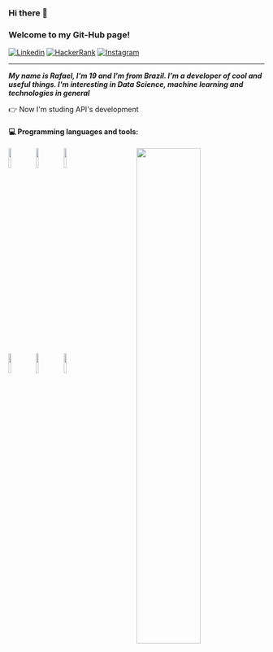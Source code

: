 ### Hi there 👋 
### Welcome to my Git-Hub page!

[![Linkedin](https://img.shields.io/badge/-Linkedin-000?style=flat&logo=Linkedin&logoColor=white)](https://www.linkedin.com/in/rafael-fortes-464a74212/)
[![HackerRank](https://img.shields.io/badge/-HackerRank-000?style=flat&logo=Hackerrank&logoColor=green)](https://www.hackerrank.com/RafaelFortes)
[![Instagram](https://img.shields.io/badge/-Instagram-000?style=flat&logo=Instagram&logoColor=white)](https://www.instagram.com/rafael.fortes_/)

---

**_My name is Rafael, I'm 19 and I'm from Brazil. I'm a developer of cool and useful things. I'm interesting in Data Science, machine learning and technologies in general_**

👉 Now I'm studing API's development

#### :computer: Programming languages and tools:

<p>
  <img width="50%" align="right" src="https://github-readme-stats.vercel.app/api?username=Rafael-Fortes&show_icons=true&hide_border=true" />
  
  <code><img width="10%" src="https://www.vectorlogo.zone/logos/python/python-ar21.svg"></code>
  <code><img width="10%" src="https://upload.vectorlogo.zone/logos/pydata_pandas/images/3379b038-0796-45fe-8467-3fba66c10b70.svg"></code>
  <code><img width="10%" src="https://www.vectorlogo.zone/logos/numpy/numpy-ar21.svg"></code>
</p>

<p>
  <code><img width="10%" src="https://www.vectorlogo.zone/logos/visualstudio_code/visualstudio_code-ar21.svg"></code>
  <code><img width="10%" src="https://www.vectorlogo.zone/logos/jupyter/jupyter-ar21.svg"></code>
  <code><img width="10%" src="https://www.vectorlogo.zone/logos/git-scm/git-scm-ar21.svg"></code>
</p>
